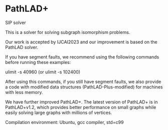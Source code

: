 # PathLAD+
SIP solver

This is a solver for solving subgraph isomorphism problems.

Our work is accepted by IJCAI2023 and our improvement is based on the PathLAD solver.



If you have segment faults, we recommend using the following commands before running these examples:

ulimit -s 40960 (or ulimit -s 102400)

After using this commands, if you still have segment faults, we also provide a code with modified data structures (PathLAD-Plus-modified) for machines with less memory.


We have further improved PathLAD+. The latest version of PathLAD+ is in PathLAD+v1.2, which provides better performance on small graphs while easily solving large graphs with millions of vertices.


Compilation environment: Ubuntu, gcc compiler, std=c99

